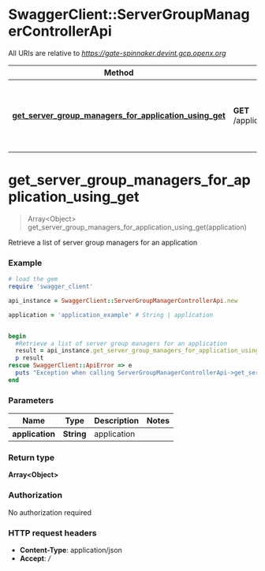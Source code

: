 # SwaggerClient::ServerGroupManagerControllerApi

All URIs are relative to *https://gate-spinnaker.devint.gcp.openx.org*

Method | HTTP request | Description
------------- | ------------- | -------------
[**get_server_group_managers_for_application_using_get**](ServerGroupManagerControllerApi.md#get_server_group_managers_for_application_using_get) | **GET** /applications/{application}/serverGroupManagers | Retrieve a list of server group managers for an application


# **get_server_group_managers_for_application_using_get**
> Array&lt;Object&gt; get_server_group_managers_for_application_using_get(application)

Retrieve a list of server group managers for an application

### Example
```ruby
# load the gem
require 'swagger_client'

api_instance = SwaggerClient::ServerGroupManagerControllerApi.new

application = 'application_example' # String | application


begin
  #Retrieve a list of server group managers for an application
  result = api_instance.get_server_group_managers_for_application_using_get(application)
  p result
rescue SwaggerClient::ApiError => e
  puts "Exception when calling ServerGroupManagerControllerApi->get_server_group_managers_for_application_using_get: #{e}"
end
```

### Parameters

Name | Type | Description  | Notes
------------- | ------------- | ------------- | -------------
 **application** | **String**| application | 

### Return type

**Array&lt;Object&gt;**

### Authorization

No authorization required

### HTTP request headers

 - **Content-Type**: application/json
 - **Accept**: */*



